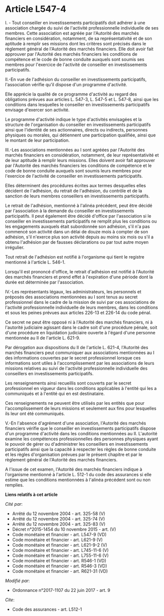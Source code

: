 # Article L547-4

I. - Tout conseiller en investissements participatifs doit adhérer à une association chargée du suivi de l'activité
professionnelle individuelle de ses membres. Cette association est agréée par l'Autorité des marchés financiers en
considération, notamment, de sa représentativité et de son aptitude à remplir ses missions dont les critères sont précisés
dans le règlement général de l'Autorité des marchés financiers. Elle doit avoir fait approuver par l'Autorité des marchés
financiers les conditions de compétence et le code de bonne conduite auxquels sont soumis ses membres pour l'exercice de
l'activité de conseiller en investissements participatifs.

II.-En vue de l'adhésion du conseiller en investissements participatifs, l'association vérifie qu'il dispose d'un programme
d'activité.

Elle apprécie la qualité de ce programme d'activité au regard des obligations prévues aux articles L. 547-3, L. 547-5 et L.
547-8, ainsi que les conditions dans lesquelles le conseiller en investissements participatifs envisage d'exercer son
activité.

Le programme d'activité indique le type d'activités envisagées et la structure de l'organisation du conseiller en
investissements participatifs ainsi que l'identité de ses actionnaires, directs ou indirects, personnes physiques ou morales,
qui détiennent une participation qualifiée, ainsi que le montant de leur participation.

III.-Les associations mentionnées au I sont agréées par l'Autorité des marchés financiers en considération, notamment, de
leur représentativité et de leur aptitude à remplir leurs missions. Elles doivent avoir fait approuver par l'Autorité des
marchés financiers les conditions de compétence et le code de bonne conduite auxquels sont soumis leurs membres pour
l'exercice de l'activité de conseiller en investissements participatifs.

Elles déterminent des procédures écrites aux termes desquelles elles décident de l'adhésion, du retrait de l'adhésion, du
contrôle et de la sanction de leurs membres conseillers en investissements participatifs.

Le retrait de l'adhésion, mentionné à l'alinéa précédent, peut être décidé par l'association à la demande du conseiller en
investissements participatifs. Il peut également être décidé d'office par l'association si le conseiller en investissements
participatifs ne remplit plus les conditions ou les engagements auxquels était subordonnée son adhésion, s'il n'a pas
commencé son activité dans un délai de douze mois à compter de son adhésion, s'il n'exerce plus son activité depuis au moins
six mois ou s'il a obtenu l'adhésion par de fausses déclarations ou par tout autre moyen irrégulier.

Tout retrait de l'adhésion est notifié à l'organisme qui tient le registre mentionné à l'article L. 546-1.

Lorsqu'il est prononcé d'office, le retrait d'adhésion est notifié à l'Autorité des marchés financiers et prend effet à
l'expiration d'une période dont la durée est déterminée par l'association.

IV.-Les représentants légaux, les administrateurs, les personnels et préposés des associations mentionnées au I sont tenus au
secret professionnel dans le cadre de la mission de suivi par ces associations de l'activité professionnelle individuelle de
leurs membres, dans les conditions et sous les peines prévues aux articles 226-13 et 226-14 du code pénal.

Ce secret ne peut être opposé ni à l'Autorité des marchés financiers, ni à l'autorité judiciaire agissant dans le cadre soit
d'une procédure pénale, soit d'une procédure en liquidation judiciaire ouverte à l'égard d'une personne mentionnée au II de
l'article L. 621-9.

Par dérogation aux dispositions du II de l'article L. 621-4, l'Autorité des marchés financiers peut communiquer aux
associations mentionnées au I des informations couvertes par le secret professionnel lorsque ces informations sont utiles à
l'accomplissement par les associations de leurs missions relatives au suivi de l'activité professionnelle individuelle des
conseillers en investissements participatifs.

Les renseignements ainsi recueillis sont couverts par le secret professionnel en vigueur dans les conditions applicables à
l'entité qui les a communiqués et à l'entité qui en est destinataire.

Ces renseignements ne peuvent être utilisés par les entités que pour l'accomplissement de leurs missions et seulement aux
fins pour lesquelles ils leur ont été communiqués.

V.-En l'absence d'agrément d'une association, l'Autorité des marchés financiers vérifie que le conseiller en investissements
participatifs dispose d'un programme d'activité dans les conditions mentionnées au II. L'autorité examine les compétences
professionnelles des personnes physiques ayant le pouvoir de gérer ou d'administrer les conseillers en investissements
participatifs ainsi que la capacité à respecter les règles de bonne conduite et les règles d'organisation prévues par le
présent chapitre et par le règlement général de l'Autorité des marchés financiers.

A l'issue de cet examen, l'Autorité des marchés financiers indique à l'organisme mentionné à l'article L. 512-1 du code des
assurances si elle estime que les conditions mentionnées à l'alinéa précédent sont ou non remplies.

**Liens relatifs à cet article**

_Cité par_:

  - Arrêté du 12 novembre 2004 - art. 325-58 (V)
  - Arrêté du 12 novembre 2004 - art. 325-74 (V)
  - Arrêté du 12 novembre 2004 - art. 325-83 (V)
  - Décret n°2015-1454 du 10 novembre 2015 - art. (V)
  - Code monétaire et financier - art. L547-9 (VD)
  - Code monétaire et financier - art. L621-9 (V)
  - Code monétaire et financier - art. L621-9-2 (V)
  - Code monétaire et financier - art. L745-11-6 (V)
  - Code monétaire et financier - art. L755-11-6 (V)
  - Code monétaire et financier - art. R546-1 (VD)
  - Code monétaire et financier - art. R546-3 (VD)
  - Code monétaire et financier - art. R621-31 (VD)

_Modifié par_:

  - Ordonnance n°2017-1107 du 22 juin 2017 - art. 9

_Cite_:

  - Code des assurances - art. L512-1
